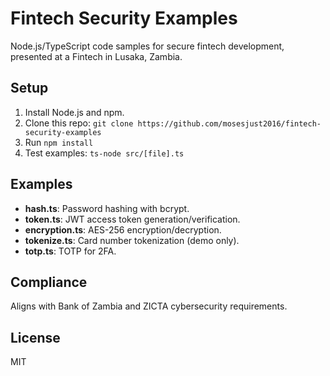 # Fintech Security Examples

Node.js/TypeScript code samples for secure fintech development, presented at a Fintech in Lusaka, Zambia.

## Setup
1. Install Node.js and npm.
2. Clone this repo: `git clone https://github.com/mosesjust2016/fintech-security-examples`
3. Run `npm install`
4. Test examples: `ts-node src/[file].ts`

## Examples
- **hash.ts**: Password hashing with bcrypt.
- **token.ts**: JWT access token generation/verification.
- **encryption.ts**: AES-256 encryption/decryption.
- **tokenize.ts**: Card number tokenization (demo only).
- **totp.ts**: TOTP for 2FA.

## Compliance
Aligns with Bank of Zambia and ZICTA cybersecurity requirements.

## License
MIT
